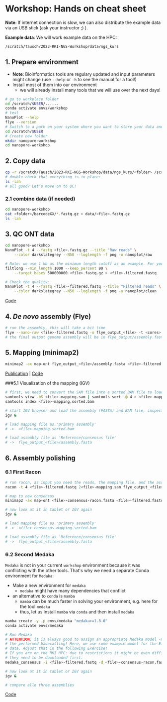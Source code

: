 # Workshop: Hands on cheat sheet

**Note**: If internet connection is slow, we can also distribute the example data via an USB stick (ask your instructor ;) ). 

**Example data**: We will work example data on the HPC:

```bash
/scratch/Tausch/2023-RKI-NGS-Workshop/data/ngs_kurs
```

## 1. Prepare environment

* **Note**: Bioinformatics tools are regulary updated and input parameters might change (use `--help` or `-h` to see the manual for a tool!)
* Install most of them into our environment
    * we will already install many tools that we will use over the next days!

```bash
# go to workplace folder
cd /scratch/$USER/......
conda activate envs/workshop
# test
NanoPlot --help
flye --version
# Switch to a path on your system where you want to store your data and results
cd /scratch/$USER
# Create new folder
mkdir nanopore-workshop
cd nanopore-workshop
```

## 2. Copy data

```bash
cp -r /scratch/Tausch/2023-RKI-NGS-Workshop/data/ngs_kurs/<folder> /scratch/$USER/nanopore-workshop/data/
# double-check that everything is in place:
ls -lah
# all good? Let's move on to QC!
```

### 2.1 combine data (if needed) 

```bash
cd nanopore-workshop
cat <folder>/barcodeXX/*.fastq.gz > data/<file>.fastq.gz
ls -lah
```

## 3. QC ONT data

```bash
cd nanopore-workshop
NanoPlot -t 4 --fastq <file>.fastq.gz --title "Raw reads" \
    --color darkslategrey --N50 --loglength -f png -o nanoplot/raw
```

```bash
# Note: we use 1 kb as the minimum length cutoff as an example. For your "real" samples other parameters might be better. Do QC before. 
filtlong --min_length 1000 --keep_percent 90 \
    --target_bases 500000000 <file>.fastq.gz > <file>-filtered.fastq

# Check the quality:
NanoPlot -t 4 --fastq <file>-filtered.fastq --title "Filtered reads" \
    --color darkslategrey --N50 --loglength -f png -o nanoplot/clean
```

[Code](https://github.com/rrwick/Filtlong)


## 4. _De novo_ assembly (Flye)

```bash
# run the assembly, this will take a bit time
flye --nano-raw <file>-filtered.fastq -o flye_output_<file> -t <cores> --meta --genome-size 5M
# the final output genome assembly will be in flye_output/assembly.fasta
```

## 5. Mapping (minimap2)

```bash
minimap2 -ax map-ont flye_output_<file>/assembly.fasta <file>-filtered.fastq > <file>-mapping.sam
```
[Publication](https://doi.org/10.1093/bioinformatics/bty191) | [Code](https://github.com/lh3/minimap2)

###5.1 Visualization of the mapping (IGV)

```bash
# first, we need to convert the SAM file into a sorted BAM file to load it subsequently in IGV
samtools view -bS <file>-mapping.sam | samtools sort -@ 4 > <file>-mapping.sorted.bam  
samtools index <file>-mapping.sorted.bam

# start IGV browser and load the assembly (FASTA) and BAM file, inspect the output
igv &

# load mapping file as 'primary assembly'
# ->  <file>-mapping.sorted.bam

# load assembly file as 'Reference/consensus file'
# ->  flye_output_<file>/assembly.fasta
```

## 6. Assembly polishing 

### 6.1 First Racon

```bash
# run racon, as input you need the reads, the mapping file, and the assembly you want to polish
racon -t 4 <file>-filtered.fastq 2<file>-mapping.sam flye_output_<file>/assembly.fasta > <file>-consensus-racon.fasta

# map to new consensus
minimap2 -ax map-ont <file>-consensus-racon.fasta <file>-filtered.fastq > <file>-consensus-mapping.sam

# now look at it in tablet or IGV again
igv &

# load mapping file as 'primary assembly'
# ->  <file>-consensus-mapping.sorted.bam

# load assembly file as 'Reference/consensus file'
# ->  flye_output_<file>/assembly.fasta
```

### 6.2 Second Medaka


`Medaka` is not in your current `workshop` environment because it was conflicting with the other tools. That's why we need a separate Conda environment for `Medaka`:

* Make a new environment for `medaka` 
    * `medaka` might have many dependencies that conflict 
* an alternative to `conda` is `mamba`
    * `mamba` can be much faster in solving your environment, e.g. here for the tool `medaka`
    * thus, let us install `mamba` via `conda` and then install `medaka`

```bash
mamba create -y -p envs/medaka "medaka>=1.8.0"
conda activate envs/medaka
```

```bash
# Run Medaka
# ATTENTION: it is always good to assign an appropriate Medaka model -m based on 
# the performed basecalling! Here, we use some example model for the E. coli 
# data. Adjust that in the following Exercise! 
# If you are on the RKI HPC: due to restrictions it might be even difficult to run other Medaka models because 
# they need to be downloaded first. 
medaka_consensus -i <file>-filtered.fastq -d <file>-consensus-racon.fasta -o <file>-medaka -m r941_min_sup_g507 -t 4

# now look at it in tablet or IGV again
igv &

# compare alle three assemblies
```
[Code](https://github.com/nanoporetech/medaka)

